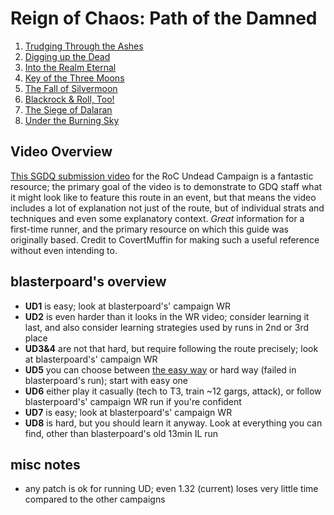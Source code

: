 # Reign of Chaos: Path of the Damned

1. [Trudging Through the Ashes](https://github.com/Hamms/wc3-route-guide/blob/master/Reign%20of%20Chaos/2%20-%20Path%20of%20the%20Damned%20%28Undead%20Campaign%29/1%20-%20Trudging%20Through%20the%20Ashes.md)
2. [Digging up the Dead](https://github.com/Hamms/wc3-route-guide/blob/master/Reign%20of%20Chaos/2%20-%20Path%20of%20the%20Damned%20%28Undead%20Campaign%29/2%20-%20Digging%20up%20the%20Dead.md)
3. [Into the Realm Eternal](https://github.com/Hamms/wc3-route-guide/blob/master/Reign%20of%20Chaos/2%20-%20Path%20of%20the%20Damned%20%28Undead%20Campaign%29/3%20-%20Into%20the%20Realm%20Eternal.md)
4. [Key of the Three Moons](https://github.com/Hamms/wc3-route-guide/blob/master/Reign%20of%20Chaos/2%20-%20Path%20of%20the%20Damned%20%28Undead%20Campaign%29/4%20-%20Key%20of%20the%20Three%20Moons.md)
5. [The Fall of Silvermoon](https://github.com/Hamms/wc3-route-guide/blob/master/Reign%20of%20Chaos/2%20-%20Path%20of%20the%20Damned%20%28Undead%20Campaign%29/5%20-%20The%20Fall%20of%20Silvermoon.md)
6. [Blackrock & Roll, Too!](https://github.com/Hamms/wc3-route-guide/blob/master/Reign%20of%20Chaos/2%20-%20Path%20of%20the%20Damned%20%28Undead%20Campaign%29/6%20-%20Blackrock%20%26%20Roll%2C%20Too!.md)
7. [The Siege of Dalaran](https://github.com/Hamms/wc3-route-guide/blob/master/Reign%20of%20Chaos/2%20-%20Path%20of%20the%20Damned%20%28Undead%20Campaign%29/7%20-%20The%20Siege%20of%20Dalaran.md)
8. [Under the Burning Sky](https://github.com/Hamms/wc3-route-guide/blob/master/Reign%20of%20Chaos/2%20-%20Path%20of%20the%20Damned%20%28Undead%20Campaign%29/8%20-%20Under%20the%20Burning%20Sky.md)

## Video Overview

[This SGDQ submission video](https://www.youtube.com/watch?v=R7nSDl3vnfs) for the RoC Undead Campaign is a fantastic resource; the primary goal of the video is to demonstrate to GDQ staff what it might look like to feature this route in an event, but that means the video includes a lot of explanation not just of the route, but of individual strats and techniques and even some explanatory context. _Great_ information for a first-time runner, and the primary resource on which this guide was originally based. Credit to CovertMuffin for making such a useful reference without even intending to.

## blasterpoard's overview

- **UD1** is easy; look at blasterpoard's' campaign WR
- **UD2** is even harder than it looks in the WR video; consider learning it last, and also consider learning strategies used by runs in 2nd or 3rd place
- **UD3&4** are not that hard, but require following the route precisely; look at blasterpoard's' campaign WR
- **UD5** you can choose between [the easy way](https://www.speedrun.com/wc3/run/zqr4vl9y) or hard way (failed in blasterpoard's run); start with easy one
- **UD6** either play it casually (tech to T3, train ~12 gargs, attack), or follow blasterpoard's' campaign WR run if you're confident
- **UD7** is easy; look at blasterpoard's' campaign WR
- **UD8** is hard, but you should learn it anyway. Look at everything you can find, other than blasterpoard's old 13min IL run

## misc notes

- any patch is ok for running UD; even 1.32 (current) loses very little time compared to the other campaigns